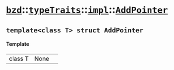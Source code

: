 # [`bzd`](../../../../index.md)::[`typeTraits`](../../../index.md)::[`impl`](../../index.md)::[`AddPointer`](../index.md)

## `template<class T> struct AddPointer`

#### Template
||||
|---:|:---|:---|
|class T|None||

